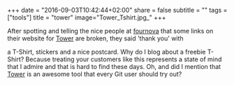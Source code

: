 +++
date = "2016-09-03T10:42:44+02:00"
share = false
subtitle = ""
tags = ["tools"]
title = "tower"
image="Tower_Tshirt.jpg_"
+++

After spotting and telling the nice people at [fournova](https://www.fournova.com) that some links on their website for [Tower](https://www.git-tower.com) are broken, they said 'thank you' with 
<!--more-->

a T-Shirt, stickers and a nice postcard. Why do I blog about a freebie T-Shirt? Because treating your customers like this represents a state of mind that I admire and that is hard to find these days.
Oh, and did I mention that [Tower](https://www.git-tower.com) is an awesome tool that every Git user should try out?